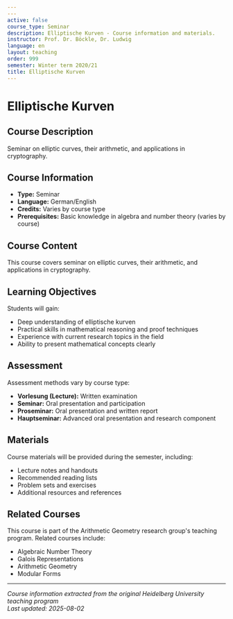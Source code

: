 ```yaml
---
---
active: false
course_type: Seminar
description: Elliptische Kurven - Course information and materials.
instructor: Prof. Dr. Böckle, Dr. Ludwig
language: en
layout: teaching
order: 999
semester: Winter term 2020/21
title: Elliptische Kurven
---
```



# Elliptische Kurven

## Course Description 

Seminar on elliptic curves, their arithmetic, and applications in cryptography.

## Course Information 

- **Type:** Seminar
- **Language:** German/English
- **Credits:** Varies by course type
- **Prerequisites:** Basic knowledge in algebra and number theory (varies by course)

## Course Content 

This course covers seminar on elliptic curves, their arithmetic, and applications in cryptography.

## Learning Objectives 

Students will gain:
- Deep understanding of elliptische kurven
- Practical skills in mathematical reasoning and proof techniques
- Experience with current research topics in the field
- Ability to present mathematical concepts clearly

## Assessment 

Assessment methods vary by course type:
- **Vorlesung (Lecture):** Written examination
- **Seminar:** Oral presentation and participation
- **Proseminar:** Oral presentation and written report
- **Hauptseminar:** Advanced oral presentation and research component

## Materials 

Course materials will be provided during the semester, including:
- Lecture notes and handouts
- Recommended reading lists
- Problem sets and exercises
- Additional resources and references

## Related Courses 

This course is part of the Arithmetic Geometry research group's teaching program. Related courses include:
- Algebraic Number Theory
- Galois Representations
- Arithmetic Geometry
- Modular Forms

---

*Course information extracted from the original Heidelberg University teaching program*  
*Last updated: 2025-08-02*